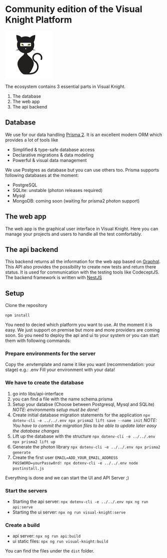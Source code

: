 # Community edition of the Visual Knight Platform

![Visual Knight](visual-knight.png)

The ecosystem contains 3 essential parts in Visual Knight.

1. The database
2. The web app
3. The api backend

## Database

We use for our data handling [Prisma 2](https://www.prisma.io/). It is an excellent modern ORM which provides a lot of tools like

- Simplified & type-safe database access
- Declarative migrations & data modeling
- Powerful & visual data management

We use Postgres as database but you can use others too.
Prisma supports following databases at the moment:

- PostgreSQL
- SQLite: unstable (photon releases required)
- Mysql
- MongoDB: coming soon (waiting for prisma2 photon support)

## The web app

The web app is the graphical user interface in Visual Knight. Here you can manage your projects and users to handle all the test comfortably.

## The api backend

This backend returns all the information for the web app based on [Graphql](https://graphql.org/).
This API also provides the possibility to create new tests and return there status. It is used for communication with the testing tools like CodeceptJS. The backend framework is written with [NestJS](https://nestjs.com/)

## Setup

Clone the repository

`npm install`

You need to decied which platform you want to use. At the moment it is easy. We just support on premise but more and more providers are coming soon. So you need to deploy the api and ui to your system or you can start them with following commands:

### Prepare environments for the server

Copy the .envtemplate and name it like you want (recommendation: your stage) e.g.: .env
Fill your environment with your data!

### We have to create the database

1. go into libs/api-interface
2. you can find a file with the name schema.prisma
3. Setup your databse (Choose between Postgresql, Mysql and SQLite) _NOTE: environments setup must be done!_
4. Create initial database migration statements for the application `npx dotenv-cli -e ../../.env npx prisma2 lift save --name init` _NOTE: You have to commit the migration files to be able to update later easy the database changes_
5. Lift up the database with the structure `npx dotenv-cli -e ../../.env npx prisma2 lift up`
6. Generate the photon library `npx dotenv-cli -e ../../.env npx prisma2 generate`
7. Create the first user `EMAIL=ADD_YOUR_EMAIL_ADDRESS PASSWORD=yourPassw0rd! npx dotenv-cli -e ../../.env node postinstall.js`

Everything is done and we can start the UI and API Server ;)

### Start the servers

- Starting the api server: `npx dotenv-cli -e ../../.env npx ng run api:serve`
- Starting the ui server: `npx ng run visual-knight:serve`

### Create a build

- api server: `npx ng run api:build`
- ui static files: `npx ng run visual-knight:build`

You can find the files under the `dist` folder.
